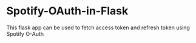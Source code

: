 # Spotify-OAuth-in-Flask
This flask app can be used to fetch access token and refresh token using Spotify O-Auth

